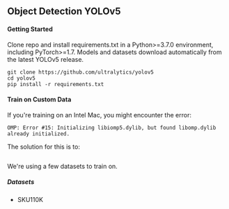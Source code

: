 ## Object Detection YOLOv5

#### Getting Started

Clone repo and install requirements.txt in a Python>=3.7.0 environment,
including PyTorch>=1.7. Models and datasets download automatically from the
latest YOLOv5 release.

```
git clone https://github.com/ultralytics/yolov5
cd yolov5 
pip install -r requirements.txt
```

#### Train on Custom Data

If you're training on an Intel Mac, you might encounter the error:

```
OMP: Error #15: Initializing libiomp5.dylib, but found libomp.dylib already initialized.
```

The solution for this is to:

```

```

We're using a few datasets to train on.

##### Datasets

- SKU110K
